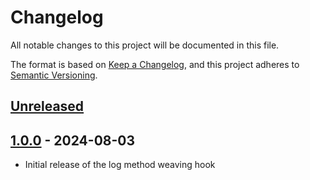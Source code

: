 # Changelog

All notable changes to this project will be documented in this file.

The format is based on [Keep a Changelog](https://keepachangelog.com/en/1.0.0/),
and this project adheres to [Semantic Versioning](https://semver.org/spec/v2.0.0.html).

## [Unreleased]

## [1.0.0] - 2024-08-03

-   Initial release of the log method weaving hook

[Unreleased]: https://github.com/orbinson/sling-observability-weavinghooks/compare/1.0.0...HEAD

[1.0.0]: https://github.com/orbinson/sling-observability-weavinghooks/compare/f6988982eae8c1f8a1151c9bb2ae9df06364f061...1.0.0
